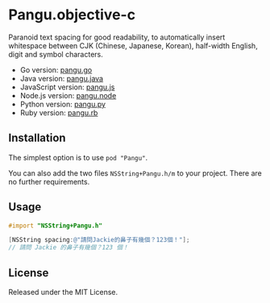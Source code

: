 # Pangu.objective-c

Paranoid text spacing for good readability, to automatically insert whitespace between CJK (Chinese, Japanese, Korean), half-width English, digit and symbol characters.

* Go version: [pangu.go](https://github.com/vinta/pangu)
* Java version: [pangu.java](https://github.com/vinta/pangu.java)
* JavaScript version: [pangu.js](https://github.com/vinta/paranoid-auto-spacing/blob/master/src/pangu.js)
* Node.js version: [pangu.node](https://github.com/huei90/pangu.node)
* Python version: [pangu.py](https://github.com/vinta/pangu.py)
* Ruby version: [pangu.rb](https://github.com/dlackty/pangu.rb)

## Installation

The simplest option is to use `pod "Pangu"`.

You can also add the two files `NSString+Pangu.h/m` to your project. There are no further requirements.

## Usage

```objective-c
#import "NSString+Pangu.h"

[NSString spacing:@"請問Jackie的鼻子有幾個？123個！"];
// 請問 Jackie 的鼻子有幾個？123 個！
```

## License

Released under the MIT License.
